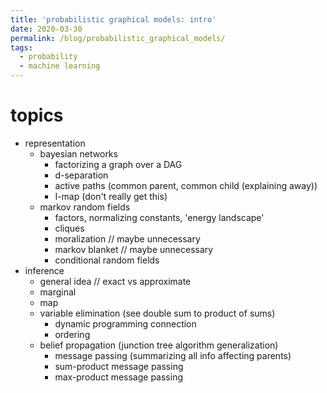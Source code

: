 ```yaml
---
title: 'probabilistic graphical models: intro'
date: 2020-03-30
permalink: /blog/probabilistic_graphical_models/
tags:
  - probability
  - machine learning
---
```


# topics
- representation
  - bayesian networks
    - factorizing a graph over a DAG
    - d-separation
    - active paths (common parent, common child (explaining away))
    - I-map (don't really get this)
  - markov random fields
    - factors, normalizing constants, 'energy landscape'
    - cliques
    - moralization // maybe unnecessary
    - markov blanket // maybe unnecessary
    - conditional random fields
- inference
  - general idea // exact vs approximate
  - marginal
  - map
  - variable elimination (see double sum to product of sums)
    - dynamic programming connection
    - ordering
  - belief propagation (junction tree algorithm generalization)
    - message passing (summarizing all info affecting parents)
    - sum-product message passing
    - max-product message passing

